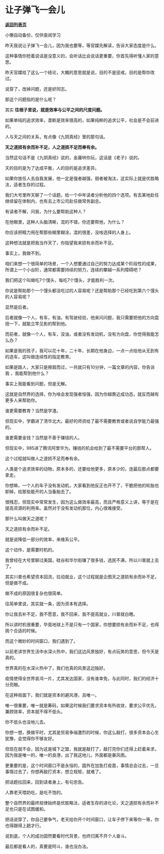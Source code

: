 # 让子弹飞一会儿

[**返回列表页**](/gzh/记忆承载3)

小懒自动备份，仅供查阅学习

昨天我说让子弹飞一会儿，因为我也要等，等官媒先解读，告诉大家态度是什么。  

  

这种事情你抢着说话是没意义的，会听话比会说话更重要，你首先得听懂人家的意思。

  

昨天官媒给了这么一个结论，大概的意思就是说，目的不是惩戒，目的是帮你改过。  

  

说穿了，改掉问题，还是好同志。  

  

那这个问题指的是什么呢？  

  

其实 **往根子里说，就是效率与公平之间的尺度问题。**

  

如果单纯的追求效率，垄断是效率很高的，如果纯粹的追求公平，社会是不会前进的。  

  

人与天之间的关系，有点像《九阴真经》里的那句话。  

  

 **天之道损有余而补不足，人之道损不足而奉有余。**

  

当然这句话不是《九阴真经》说的，金庸哄你玩，这话是《老子》说的。

  

天的目的是为了达成平衡，人的目的是追求差异。  

  

如果你放任人去自我发展，他一定是强者越强，弱者被淘汰，这实际上就是优胜略汰，适者生存的过程。

  

我们大号里昨天聊了一个话题，给一个中年读者分析他的四个选项。有去某地赴任继续留在体制内，也有去上市公司赴任做常务副总。

  

有读者不解，问我，为什么要帮助这种人？  

  

在他眼里，这种人头脑清晰，混的不错，你还要帮他，为什么？

  

你应该把精力用在帮那些糊里糊涂，混的很差，没啥选择的人身上。

  

这种想法就是把我当作天了，你指望我来损有余而补不足。

  

事实上，我做不到。

  

咱们来想一个很简单的场景，一个人想要通过自己的努力达成某个阶段性的成果，所谓上一个小台阶，通常都需要持续的努力，连续的攀越一系列障碍吧？  

  

我们把这个叫做吃7个馒头，每吃7个馒头，才能胜利一次。

  

你说是帮助那个一个馒头都没吃过的人容易呢？还是帮助那个已经吃到第六个馒头的人容易呢？

  

显然是后者。  

  

后者就像一个人，有车，有油，有驾驶经验，他来问问题，我只需要把他的方向盘扭一下，就能立竿见影的帮到他。  

  

而前者，就像一个人，有车，没油，或者没有发动机，没有方向盘，你觉得我能怎么办？

  

如果是我的孩子，我可以花十年，二十年，长期在他身边，一点一点给他从无到有的造车，这叫做连续性的指定教育。  

  

如果是路人，大家只是擦肩而过，一共就只有10分钟，一篇文章的内容，你告诉我 ，我能帮到他什么？

  

事实上我能看到问题，但是无解。  

  

这就是自然界的选择，你为啥会发现强者恒强，因为你越靠近成功态，就反而越有更多人来帮助你。  

  

谁更需要教育？当然是学渣。  

  

但现实中，学霸进了清华北大。最好的师资给了最不需要教育或者说自学能力最强的。

  

谁更需要金钱？当然是不善于赚钱的人。  

  

但现实中，985进了腾讯阿里华为。赚钱的机会给到了最不需要平台的那帮人。

  

这个过程就叫做人之道损不足而奉有余。

  

人类是个追求效率的动物，原本多的，还要给他更多，原本少的，连最后那点都要拿走。  

  

你想嘛，一个人的车子没有发动机，大家看到他反正也开不了，干脆把他的轮胎也卸掉，给那些能开的人当备胎去了。

  

很残忍，但现实中常常发生，因为这么做效率最高，而且严格意义上讲，等于是在提高资源的利用率。虽然对于没有发动机那位，内心很难接受。  

  

那什么叫做天之道呢？

  

天之道损有余而补不足。

  

就是说降低一部分的效率，来维系公平。  

  

这个动作，是需要时机的。

  

我曾经在大号里聊过美国，硅谷和华尔街赚了很多钱，选民不满，所以川普就上去了。  

  

其实川普也希望资本回流，拉动就业，这个过程就是企图天之道损有余而补不足，但是做不成。

  

做不成的原因很复杂也很简单。

  

往简单里说，其实就一条，因为资本有选择。  

  

你让我去补不足，我不愿意，我不回来，我不提高就业，川普就白瞎。  

  

所以讲时机很重要，毕竟地球上不是只有一个国家，你想要损有余而补不足，也得挑个合适的时候。

  

而这个微妙的时间窗口，我们遇到了。

  

以前老讲世界生活中水深火热中，我们这边风景独好，有点玩笑的意思，但今天是真的。  

  

世界真的在水深火热中了，我们也真的风景这边独好。  

  

疫情使得全世界哀鸿一片，尤其发达国家，没有谁幸免，与此同时，我们的经济十分亮眼。  

  

在这种局面下，我们就是资本的避风港，且唯一。

  

唯一很重要，唯一就是筹码，如果这时候我们要求资本有所收敛，要求公平优先，兼顾效率，资本就不得不低头。  

  

你不低头也没地儿去。  

  

你想一想，换做平时，尤其是贸易争端激烈的时候，你这么敲打，很多资本会心生犹豫，会觉得你不够友好。  

  

但现在就不会，因为这是城下之盟，我就是敲打了，敲打完你们还得上赶着来求，因为我是唯一的，唯一的良港，出了我这地儿，外面都是暴风雨。

  

更重要的是，这个时间窗口不是永恒的，国外在加急打疫苗，事情总会过去，一旦事情过去了，你想再敲打资本，想立规矩，就难了。

  

把话题拉回来，回到读者身上，有句忠告。

  

人靠老天喂奶吃，是吃不饱的。

  

整个自然界的最终规律始终是优胜略汰，适者生存的进化论，天之道损有余而补不足也只是在试图缓和。

  

把话说穿了，你自己要争气，老天给你开个时间窗口，让车子停下来等你一等，你也得跟得上趟才行。  

  

说到底，个人的成功固然要看时代背景，也终归离不开个人奋斗。

  

最后都是看人的，真要是阿斗，谁也没办法。

